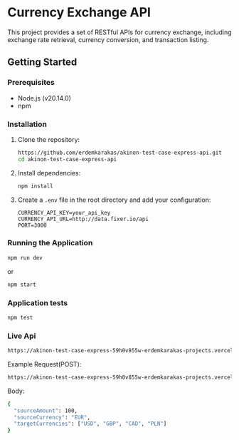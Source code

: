 # Currency Exchange API

This project provides a set of RESTful APIs for currency exchange, including exchange rate retrieval, currency conversion, and transaction listing.

## Getting Started

### Prerequisites

- Node.js (v20.14.0)
- npm

### Installation

1. Clone the repository:

    ```sh
    https://github.com/erdemkarakas/akinon-test-case-express-api.git
    cd akinon-test-case-express-api
    ```

2. Install dependencies:

    ```sh
    npm install
    ```

3. Create a `.env` file in the root directory and add your configuration:

    ```env
    CURRENCY_API_KEY=your_api_key
    CURRENCY_API_URL=http://data.fixer.io/api
    PORT=3000
    ```

### Running the Application

```sh
npm run dev
```

or

```sh
npm start
```

### Application tests

```sh
npm test
```

### Live Api

```sh
https://akinon-test-case-express-59h0v855w-erdemkarakas-projects.vercel.app/
```

 Example Request(POST):

```sh
https://akinon-test-case-express-59h0v855w-erdemkarakas-projects.vercel.app/api/exchange/exchange-convert
```

 Body:

```sh
{
  "sourceAmount": 100,
  "sourceCurrency": "EUR",
  "targetCurrencies": ["USD", "GBP", "CAD", "PLN"]
}
```
